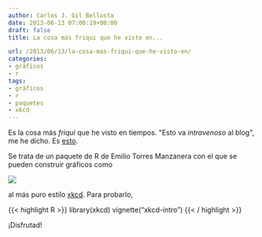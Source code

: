```yaml
---
author: Carlos J. Gil Bellosta
date: 2013-06-13 07:00:19+00:00
draft: false
title: La cosa más friqui que he visto en...

url: /2013/06/13/la-cosa-mas-friqui-que-he-visto-en/
categories:
- gráficos
- r
tags:
- gráficos
- r
- paquetes
- xkcd
---
```


Es la cosa más _friqui_ que he visto en tiempos. "Esto va _intravenoso_ al blog", me he dicho. Es [esto](http://xkcd.r-forge.r-project.org/).

Se trata de un paquete de R de Emilio Torres Manzanera con el que se pueden construir gráficos como

[![](/wp-uploads/2013/06/GrPension-1024x1024.png#center)
](/wp-uploads/2013/06/GrPension.png#center)

al más puro estilo [xkcd](http://xkcd.com/). Para probarlo,

{{< highlight R >}}
library(xkcd)
vignette(“xkcd-intro”)
{{< / highlight >}}

¡Disfrutad!

